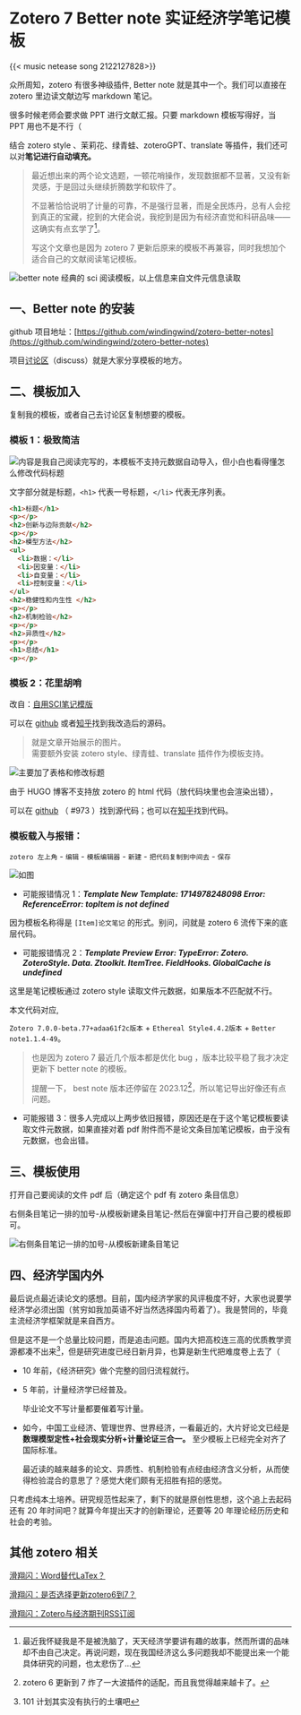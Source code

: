 # Zotero 7 Better note 实证经济学笔记模板


{{< music netease song 2122127828>}}

众所周知，zotero 有很多神级插件, Better note 就是其中一个。我们可以直接在 zotero 里边读文献边写 markdown 笔记。

很多时候老师会要求做 PPT 进行文献汇报。只要 markdown 模板写得好，当 PPT 用也不是不行（

结合 zotero style 、茉莉花、绿青蛙、zoteroGPT、translate 等插件，我们还可以对**笔记进行自动填充。**

> 最近想出来的两个论文选题，一顿花哨操作，发现数据都不显著，又没有新灵感，于是回过头继续折腾数学和软件了。
>
> 不显著恰恰说明了计量的可靠，不是强行显著，而是全民炼丹，总有人会挖到真正的宝藏，挖到的大佬会说，我挖到是因为有经济直觉和科研品味——这确实有点玄学了[^1]。
>
> 写这个文章也是因为 zotero 7 更新后原来的模板不再兼容，同时我想加个适合自己的文献阅读笔记模板。

![better note 经典的 sci 阅读模板，以上信息来自文件元信息读取](/img/Zotero7Betternote模板.zh-cn-20240523135612745.webp)
## 一、Better note 的安装

github 项目地址：[https://github.com/windingwind/zotero-better-notes](https://github.com/windingwind/zotero-better-notes)

项目[讨论区](https://github.com/windingwind/zotero-better-notes/discussions)（discuss）就是大家分享模板的地方。

## 二、模板加入

复制我的模板，或者自己去讨论区复制想要的模板。

### 模板 1：极致简洁

![内容是我自己阅读完写的，本模板不支持元数据自动导入，但小白也看得懂怎么修改代码标题](/img/Zotero7Betternote模板.zh-cn-20240523135630670.webp)

文字部分就是标题，`<h1>` 代表一号标题，`</li>` 代表无序列表。

```html
<h1>标题</h1>
<p></p>
<h2>创新与边际贡献</h2>
<p></p>
<h2>模型方法</h2>
<ul>
  <li>数据：</li>
  <li>因变量：</li>
  <li>自变量：</li>
  <li>控制变量：</li>
</ul>
<h2>稳健性和内生性 </h2>
<p></p>
<h2>机制检验</h2>
<p></p>
<h2>异质性</h2>
<p></p>
<h1>总结</h1>
<p></p>
```

### 模板 2：花里胡哨

改自：[自用SCI笔记模版](https://github.com/windingwind/zotero-better-notes/discussions/771)

可以在 [github](https://github.com/windingwind/zotero-better-notes/discussions/973) 或者[知乎](https://zhuanlan.zhihu.com/p/696175807 )找到我改造后的源码。

> 就是文章开始展示的图片。  
> 需要额外安装 zotero style、绿青蛙、translate 插件作为模板支持。

![主要加了表格和修改标题](/img/Zotero7Betternote模板.zh-cn-20240523135644862.webp)

由于 HUGO 博客不支持放 zotero 的 html 代码（放代码块里也会渲染出错），

可以在 [github](https://github.com/windingwind/zotero-better-notes/discussions/973) （ #973 ）找到源代码；也可以在[知乎](https://zhuanlan.zhihu.com/p/696175807)找到代码。

### 模板载入与报错：

`zotero 左上角` - `编辑` - `模板编辑器` - `新建` - `把代码复制到中间去` - `保存`

![如图](/img/Zotero7Betternote模板.zh-cn-20240523135706608.webp)

-   可能报错情况 1：**_Template New Template: 1714978248098 Error: ReferenceError: topItem is not defined_**

因为模板名称得是 `[Item]论文笔记` 的形式。别问，问就是 zotero 6 流传下来的底层代码。

-   可能报错情况 2：**_Template Preview Error: TypeError: Zotero. ZoteroStyle. Data. Ztoolkit. ItemTree. FieldHooks. GlobalCache is undefined_**

这里是笔记模板通过 zotero style 读取文件元数据，如果版本不匹配就不行。

本文代码对应,

`Zotero 7.0.0-beta.77+adaa61f2c版本` + `Ethereal Style4.4.2版本` + `Better note1.1.4-49`。

> 也是因为 zotero 7 最近几个版本都是优化 bug ，版本比较平稳了我才决定更新下 better note 的模板。
>
> 提醒一下， best note 版本还停留在 2023.12[^2]，所以笔记导出好像还有点问题。

-   可能报错 3：很多人完成以上两步依旧报错，原因还是在于这个笔记模板要读取文件元数据，如果直接对着 pdf 附件而不是论文条目加笔记模板，由于没有元数据，也会出错。

## 三、模板使用

打开自己要阅读的文件 pdf 后（确定这个 pdf 有 zotero 条目信息）

右侧条目笔记一排的加号-从模板新建条目笔记-然后在弹窗中打开自己要的模板即可。

![右侧条目笔记一排的加号-从模板新建条目笔记](/img/Zotero7Betternote模板.zh-cn-20240523135728403.webp)

## 四、经济学国内外

最后说点最近读论文的感想。目前，国内经济学家的风评极度不好，大家也说要学经济学必须出国（贫穷如我加英语不好当然选择国内苟着了）。我是赞同的，毕竟主流经济学框架就是来自西方。

但是这不是一个总量比较问题，而是追击问题。国内大把高校连三高的优质教学资源都凑不出来[^3]，但是研究进度已经日新月异，也算是新生代把难度卷上去了（

- 10 年前，《经济研究》做个完整的回归流程就行。

- 5 年前，计量经济学已经普及。

  毕业论文不写计量都要催着写计量。

- 如今，中国工业经济、管理世界、世界经济，一看最近的，大片好论文已经是 **数理模型定性+社会现实分析+计量论证三合一。** 至少模板上已经完全对齐了国际标准。

  最近读的越来越多的论文、异质性、机制检验有点经由经济含义分析，从而使得检验混合的意思了？感觉大佬们颇有无招胜有招的感觉。

只考虑纯本土培养。研究规范性起来了，剩下的就是原创性思想，这个追上去起码还有 20 年时间吧？就算今年提出天才的创新理论，还要等 20 年理论经历历史和社会的考验。
## 其他 zotero 相关

[滑翔闪：Word替代LaTex？](https://zhuanlan.zhihu.com/p/624450256)

[滑翔闪：是否选择更新zotero6到7？](https://zhuanlan.zhihu.com/p/673661938)

[滑翔闪：Zotero与经济期刊RSS订阅](https://blog.huaxiangshan.com/zh-cn/posts/zoterorss/)



[^1]: 最近我怀疑我是不是被洗脑了，天天经济学要讲有趣的故事，然而所谓的品味却不由自己决定。再说问题，现在我国经济这么多问题我却不能提出来一个能具体研究的问题，也太悲伤了...
[^2]: zotero 6 更新到 7 炸了一大波插件的适配，而且我觉得越来越卡了。
[^3]: 101 计划其实没有执行的土壤吧


